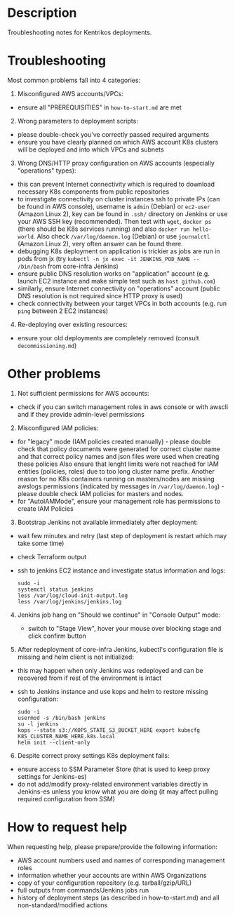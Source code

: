 # Description
Troubleshooting notes for Kentrikos deployments.

# Troubleshooting
Most common problems fall into 4 categories:

1. Misconfigured AWS accounts/VPCs:

  * ensure all "PREREQUISITIES" in `how-to-start.md` are met

2. Wrong parameters to deployment scripts:

  * please double-check you've correctly passed required arguments
  * ensure you have clearly planned on which AWS account K8s clusters will be deployed and into which VPCs and subnets

3. Wrong DNS/HTTP proxy configuration on AWS accounts (especially "operations" types):

  * this can prevent Internet connectivity which is required to download necessary K8s components from public repositories
  * to investigate connectivity on cluster instances ssh to private IPs (can be found in AWS console), username is `admin` (Debian) or `ec2-user` (Amazon Linux 2), key can be found in `.ssh/` directory on Jenkins
  or use your AWS SSH key (recommended).
  Then test with `wget`, `docker ps` (there should be K8s services running) and also `docker run hello-world`. Also check `/var/log/daemon.log` (Debian) or use `journalctl` (Amazon Linux 2), very often answer can be found there.
  * debugging K8s deployment on application is trickier as jobs are run in pods from jx (try `kubectl -n jx exec -it JENKINS_POD_NAME -- /bin/bash` from core-infra Jenkins)
  * ensure public DNS resolution works on "application" account (e.g. launch EC2 instance and make simple test such as `host github.com`)
  * similarly, ensure Internet connectivity on "operations" account (public DNS resolution is not required since HTTP proxy is used)
  * check connectivity between your target VPCs in both accounts (e.g. run `ping` between 2 EC2 instances)

4. Re-deploying over existing resources:
  * ensure your old deployments are completely removed (consult `decommissioning.md`)

# Other problems

1. Not sufficient permissions for AWS accounts:

  * check if you can switch management roles in aws console or with awscli and if they provide admin-level permissions

2. Misconfigured IAM policies:

  * for "legacy" mode (IAM policies created manually) - please double check that policy documents were generated for correct  cluster name and that correct policy names and json files were used when creating these policies
  Also ensure that lenght limits were not reached for IAM entities (policies, roles) due to too long cluster name prefix.
  Another reason for no K8s containers running on masters/nodes are missing awslogs permissions (indicated by messages in   `/var/log/daemon.log`) - please double check IAM policies for masters and nodes.
  * for "AutoIAMMode", ensure your management role has permissions to create IAM Policies

3. Bootstrap Jenkins not available immediately after deployment:

  * wait few minutes and retry (last step of deployment is restart which may take some time)
  * check Terraform output
  * ssh to jenkins EC2 instance and investigate status information and logs:
  
    ```shell
    sudo -i
    systemctl status jenkins
    less /var/log/cloud-init-output.log
    less /var/log/jenkins/jenkins.log
    ```

4. Jenkins job hang on "Should we continue" in "Console Output" mode:

   * switch to "Stage View", hover your mouse over blocking stage and click confirm button

5. After redeployment of core-infra Jenkins, kubectl's configuration file is missing and helm client is not initialized:

  * this may happen when only Jenkins was redeployed and can be recovered from if rest of the environment is intact
  * ssh to Jenkins instance and use kops and helm to restore missing configuration:
  
    ```
    sudo -i
    usermod -s /bin/bash jenkins
    su -l jenkins
    kops --state s3://KOPS_STATE_S3_BUCKET_HERE export kubecfg K8S_CLUSTER_NAME_HERE.k8s.local
    helm init --client-only
    ```

6. Despite correct proxy settings K8s deployment fails:
  * ensure access to SSM Parameter Store (that is used to keep proxy settings for Jenkins-es)
  * do not add/modify proxy-related environment variables directly in Jenkins-es unless you know what you are doing (it may affect pulling required configuration from SSM)


# How to request help  

When requesting help, please prepare/provide the following information:

* AWS account numbers used and names of corresponding management roles
* information whether your accounts are within AWS Organizations
* copy of your configuration repository (e.g. tarball/gzip/URL)
* full outputs from commands/Jenkins jobs run
* history of deployment steps (as described in how-to-start.md) and all non-standard/modified actions
